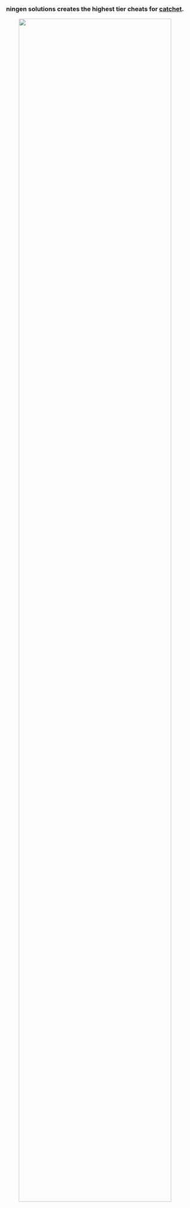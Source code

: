 <div align='center'>
    <h3>ningen solutions creates the highest tier cheats for <a href='https://catchet.org'>catchet</a>.</h3>
    <img src='https://i.imgur.com/BHnWpUB.png' width='90%'>
</div>
